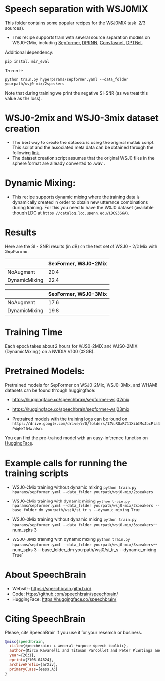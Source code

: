 # Speech separation with WSJ0MIX
This folder contains some popular recipes for the WSJ0MIX task (2/3 sources).

* This recipe supports train with several source separation models on WSJ0-2Mix, including [Sepformer](https://arxiv.org/abs/2010.13154), [DPRNN](https://arxiv.org/abs/1910.06379), [ConvTasnet](https://arxiv.org/abs/1809.07454), [DPTNet](https://arxiv.org/abs/2007.13975).

Additional dependency:
```
pip install mir_eval
```

To run it:

```
python train.py hyperparams/sepformer.yaml --data_folder yourpath/wsj0-mix/2speakers
```
Note that during training we print the negative SI-SNR (as we treat this value as the loss).


# WSJ0-2mix and WSJ0-3mix dataset creation
* The best way to create the datasets is using the original matlab script. This script and the associated meta data can be obtained through the following [link](https://www.dropbox.com/s/gg524noqvfm1t7e/create_mixtures_wsj023mix.zip?dl=1).
* The dataset creation script assumes that the original WSJ0 files in the sphere format are already converted to .wav .


# Dynamic Mixing:

* This recipe supports dynamic mixing where the training data is dynamically created in order to obtain new utterance combinations during training. For this you need to have the WSJ0 dataset (available though LDC at `https://catalog.ldc.upenn.edu/LDC93S6A`).


# Results

Here are the SI - SNRi results (in dB) on the test set of WSJ0 - 2/3 Mix with SepFormer:

| | SepFormer, WSJ0-2Mix |
|--- | --- |
|NoAugment | 20.4 |
|DynamicMixing | 22.4 |

| | SepFormer, WSJ0-3Mix |
|--- | --- |
|NoAugment | 17.6 |
|DynamicMixing | 19.8 |


# Training Time
Each epoch takes about 2 hours for WJS0-2MIX and WJS0-2MIX (DynamicMixing ) on a NVIDIA V100 (32GB).

# Pretrained Models:
Pretrained models for SepFormer on WSJ0-2Mix, WSJ0-3Mix, and WHAM! datasets can be found through huggingface:
* https://huggingface.co/speechbrain/sepformer-wsj02mix
* https://huggingface.co/speechbrain/sepformer-wsj03mix

* Pretrained models with the training logs can be found on `https://drive.google.com/drive/u/0/folders/1ZVuROxR711Xib2MsJbcPla4PWqbK1Ddw` also.


You can find the pre-trained model with an easy-inference function on [HuggingFace](https://huggingface.co/speechbrain/sepformer-wsj02mix).

# Example calls for running the training scripts


* WSJ0-2Mix training without dynamic mixing `python train.py hparams/sepformer.yaml --data_folder yourpath/wsj0-mix/2speakers`

* WSJ0-2Mix training with dynamic mixing `python train.py hparams/sepformer.yaml --data_folder yourpath/wsj0-mix/2speakers --base_folder_dm yourpath/wsj0/si_tr_s --dynamic_mixing True`

* WSJ0-3Mix training without dynamic mixing `python train.py hparams/sepformer.yaml --data_folder yourpath/wsj0-mix/3speakers`--num_spks 3

* WSJ0-3Mix training with dynamic mixing `python train.py hparams/sepformer.yaml --data_folder yourpath/wsj0-mix/3speakers`--num_spks 3 --base_folder_dm yourpath/wsj0/si_tr_s --dynamic_mixing True`

# **About SpeechBrain**
- Website: https://speechbrain.github.io/
- Code: https://github.com/speechbrain/speechbrain/
- HuggingFace: https://huggingface.co/speechbrain/


# **Citing SpeechBrain**
Please, cite SpeechBrain if you use it for your research or business.

```bibtex
@misc{speechbrain,
  title={SpeechBrain: A General-Purpose Speech Toolkit},
  author={Mirco Ravanelli and Titouan Parcollet and Peter Plantinga and Aku Rouhe and Samuele Cornell and Loren Lugosch and Cem Subakan and Nauman Dawalatabad and Abdelwahab Heba and Jianyuan Zhong and Ju-Chieh Chou and Sung-Lin Yeh and Szu-Wei Fu and Chien-Feng Liao and Elena Rastorgueva and François Grondin and William Aris and Hwidong Na and Yan Gao and Renato De Mori and Yoshua Bengio},
  year={2021},
  eprint={2106.04624},
  archivePrefix={arXiv},
  primaryClass={eess.AS}
}
```

